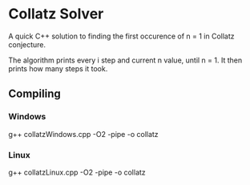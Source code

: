 # Collatz Solver
A quick C++ solution to finding the first occurence of n = 1 in Collatz conjecture.

The algorithm prints every i step and current n value, until n = 1. It then prints how many steps it took.

## Compiling

### Windows
g++ collatzWindows.cpp -O2 -pipe -o collatz

### Linux
g++ collatzLinux.cpp -O2 -pipe -o collatz
